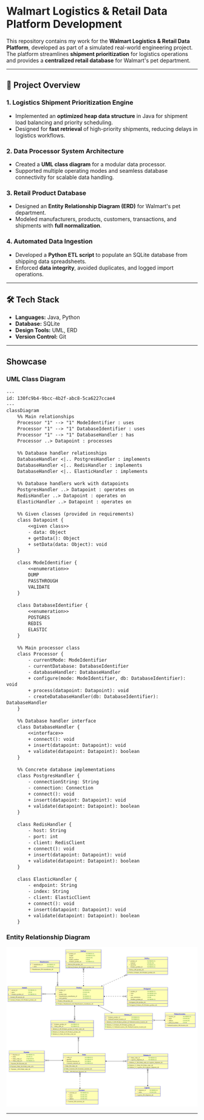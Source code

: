 # Walmart Logistics & Retail Data Platform Development

This repository contains my work for the **Walmart Logistics & Retail Data Platform**, developed as part of a simulated real-world engineering project.  
The platform streamlines **shipment prioritization** for logistics operations and provides a **centralized retail database** for Walmart's pet department.  

---

## 🚀 Project Overview

### **1. Logistics Shipment Prioritization Engine**
- Implemented an **optimized heap data structure** in Java for shipment load balancing and priority scheduling.
- Designed for **fast retrieval** of high-priority shipments, reducing delays in logistics workflows.

### **2. Data Processor System Architecture**
- Created a **UML class diagram** for a modular data processor.
- Supported multiple operating modes and seamless database connectivity for scalable data handling.

### **3. Retail Product Database**
- Designed an **Entity Relationship Diagram (ERD)** for Walmart's pet department.
- Modeled manufacturers, products, customers, transactions, and shipments with **full normalization**.

### **4. Automated Data Ingestion**
- Developed a **Python ETL script** to populate an SQLite database from shipping data spreadsheets.
- Enforced **data integrity**, avoided duplicates, and logged import operations.

---

## 🛠️ Tech Stack
- **Languages:** Java, Python
- **Database:** SQLite
- **Design Tools:** UML, ERD
- **Version Control:** Git

---

## Showcase

### UML Class Diagram
```mermaid
---
id: 130fc9b4-9bcc-4b2f-abc8-5ca6227ccae4
---
classDiagram
    %% Main relationships
    Processor "1" --> "1" ModeIdentifier : uses
    Processor "1" --> "1" DatabaseIdentifier : uses
    Processor "1" --> "1" DatabaseHandler : has
    Processor ..> Datapoint : processes
    
    %% Database handler relationships
    DatabaseHandler <|.. PostgresHandler : implements
    DatabaseHandler <|.. RedisHandler : implements
    DatabaseHandler <|.. ElasticHandler : implements
    
    %% Database handlers work with datapoints
    PostgresHandler ..> Datapoint : operates on
    RedisHandler ..> Datapoint : operates on
    ElasticHandler ..> Datapoint : operates on

    %% Given classes (provided in requirements)
    class Datapoint {
        <<given class>>
        - data: Object
        + getData(): Object
        + setData(data: Object): void
    }

    class ModeIdentifier {
        <<enumeration>>
        DUMP
        PASSTHROUGH
        VALIDATE
    }

    class DatabaseIdentifier {
        <<enumeration>>
        POSTGRES
        REDIS
        ELASTIC
    }

    %% Main processor class
    class Processor {
        - currentMode: ModeIdentifier
        - currentDatabase: DatabaseIdentifier
        - databaseHandler: DatabaseHandler
        + configure(mode: ModeIdentifier, db: DatabaseIdentifier): void
        + process(datapoint: Datapoint): void
        - createDatabaseHandler(db: DatabaseIdentifier): DatabaseHandler
    }

    %% Database handler interface
    class DatabaseHandler {
        <<interface>>
        + connect(): void
        + insert(datapoint: Datapoint): void
        + validate(datapoint: Datapoint): boolean
    }

    %% Concrete database implementations
    class PostgresHandler {
        - connectionString: String
        - connection: Connection
        + connect(): void
        + insert(datapoint: Datapoint): void
        + validate(datapoint: Datapoint): boolean
    }

    class RedisHandler {
        - host: String
        - port: int
        - client: RedisClient
        + connect(): void
        + insert(datapoint: Datapoint): void
        + validate(datapoint: Datapoint): boolean
    }

    class ElasticHandler {
        - endpoint: String
        - index: String
        - client: ElasticClient
        + connect(): void
        + insert(datapoint: Datapoint): void
        + validate(datapoint: Datapoint): boolean
    }
```

### Entity Relationship Diagram
![ERD](https://github.com/jayanthmani8045/WalmartGlobalTechASE/blob/main/3.%20ERD/DataModel%20-%20Final/Relational_diagram_image.png)

---
